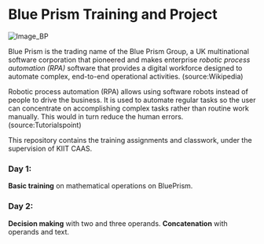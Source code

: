 # Blue Prism Training and Project 

![Image_BP](https://www.blueprism.com/uploads/logos/blue-blue_prism_logo_2020-10-29-131445.png)

Blue Prism is the trading name of the Blue Prism Group, a UK multinational software corporation that pioneered and makes enterprise *robotic process automation (RPA)* software that provides a digital workforce designed to automate complex, end-to-end operational activities. (source:Wikipedia)

Robotic process automation (RPA) allows using software robots instead of people to drive the business. It is used to automate regular tasks so the user can concentrate on accomplishing complex tasks rather than routine work manually. This would in turn reduce the human errors. (source:Tutorialspoint)

This repository contains the training assignments and classwork, under the supervision of KIIT CAAS.

### Day 1:

**Basic training** on mathematical operations on BluePrism.

### Day 2:

**Decision making** with two and three operands.
**Concatenation** with operands and text.
